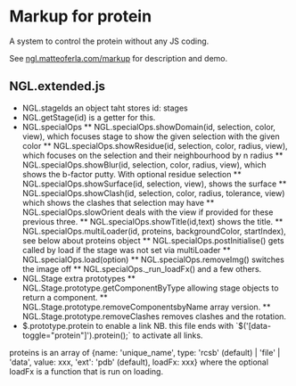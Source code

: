 # Markup for protein
A system to control the protein without any JS coding.

See [ngl.matteoferla.com/markup](ngl.matteoferla.com/markup) for description and demo.
## NGL.extended.js
* NGL.stageIds an object taht stores id: stages
* NGL.getStage(id) is a getter for this.
* NGL.specialOps
** NGL.specialOps.showDomain(id, selection, color, view), which focuses stage to show the given selection with the given color
** NGL.specialOps.showResidue(id, selection, color, radius, view), which focuses on the selection and their neighbourhood by n radius
** NGL.specialOps.showBlur(id, selection, color, radius, view), which shows the b-factor putty. With optional residue selection
** NGL.specialOps.showSurface(id, selection, view), shows the surface
** NGL.specialOps.showClash(id, selection, color, radius, tolerance, view) which shows the clashes that selection may have
** NGL.specialOps.slowOrient deals with the view if provided for these previous three.
** NGL.specialOps.showTitle(id,text) shows the title.
** NGL.specialOps.multiLoader(id, proteins, backgroundColor, startIndex), see below about proteins object
** NGL.specialOps.postInitialise() gets called by load if the stage was not set via multiLoader
** NGL.specialOps.load(option)
** NGL.specialOps.removeImg() switches the image off
** NGL.specialOps._run_loadFx() and a few others.
* NGL.Stage extra prototypes
** NGL.Stage.prototype.getComponentByType allowing stage objects to return a component.
** NGL.Stage.prototype.removeComponentsbyName array version.
** NGL.Stage.prototype.removeClashes removes clashes and the rotation.
* $.prototype.protein to enable a link
NB. this file ends with `$('[data-toggle="protein"]').protein();` to activate all links.

proteins is an array of {name: 'unique_name', type: 'rcsb' (default) | 'file' | 'data', value: xxx, 'ext': 'pdb' (default), loadFx: xxx}
where the optional loadFx is a function that is run on loading.
